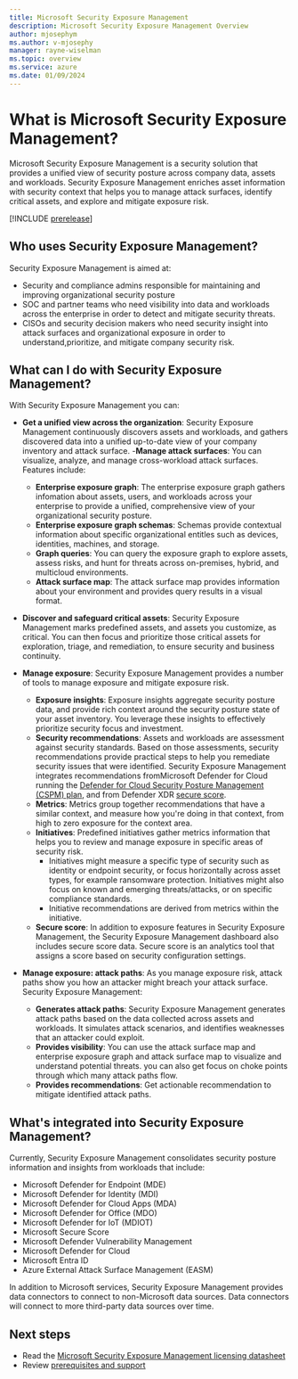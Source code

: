 ```yaml
---
title: Microsoft Security Exposure Management
description: Microsoft Security Exposure Management Overview
author: mjosephym
ms.author: v-mjosephy
manager: rayne-wiselman
ms.topic: overview
ms.service: azure
ms.date: 01/09/2024
---
```



# What is Microsoft Security Exposure Management?

Microsoft Security Exposure Management is a security solution that provides a unified view of security posture across company data, assets and workloads. Security Exposure Management enriches asset information with security context that helps you to manage attack surfaces, identify critical assets, and explore and mitigate exposure risk.

[!INCLUDE [prerelease](../includes//prerelease.md)]

## Who uses Security Exposure Management?

Security Exposure Management is aimed at:

- Security and compliance admins responsible for maintaining and improving organizational security posture
- SOC and partner teams who need visibility into data and workloads across the enterprise in order to detect and mitigate security threats.
- CISOs and security decision makers who need security insight into attack surfaces and organizational exposure in order to understand,prioritize, and mitigate company security risk.

## What can I do with Security Exposure Management?

With Security Exposure Management you can:

- **Get a unified view across the organization**: Security Exposure Management continuously discovers assets and workloads, and gathers discovered data into a unified up-to-date view of your company inventory and attack surface.
-**Manage attack surfaces**: You can visualize, analyze, and manage cross-workload attack surfaces. Features include:
    - **Enterprise exposure graph**: The enterprise exposure graph gathers infomation about assets, users, and workloads across your enterprise to provide a unified, comprehensive view of your organizational security posture.
    - **Enterprise exposure graph schemas**: Schemas provide contextual information about specific organizational entitles such as devices, identities, machines, and storage.
    - **Graph queries**: You can query the exposure graph to explore assets, assess risks, and hunt for threats across on-premises, hybrid, and multicloud environments.
    - **Attack surface map**: The attack surface map provides information about your environment and provides query results in a visual format.  

- **Discover and safeguard critical assets**: Security Exposure Management marks predefined assets, and assets you customize, as critical. You can then focus and prioritize those critical assets for exploration, triage, and remediation, to ensure security and business continuity.

- **Manage exposure**: Security Exposure Management provides a number of tools to manage exposure and mitigate exposure risk.
    - **Exposure insights**: Exposure insights aggregate security posture data, and provide rich context around the security posture state of your asset inventory. You leverage these insights to effectively prioritize security focus and investment. 
    - **Security recommendations**: Assets and workloads are assessment against security standards. Based on those assessments, security recommendations provide practical steps to help you remediate security issues that were identified. Security Exposure Management integrates recommendations fromMicrosoft Defender for Cloud running the [Defender for Cloud Security Posture Management (CSPM) plan](/azure/defender-for-cloud/concept-cloud-security-posture-management), and from Defender XDR [secure score](/microsoft-365/security/defender/microsoft-secure-score.md).
    - **Metrics**: Metrics group together recommendations that have a similar context, and measure how you're doing in that context, from high to zero exposure for the context area.
    - **Initiatives**: Predefined initiatives gather metrics information that helps you to review and manage exposure in specific areas of security risk.
        - Initiatives might measure a specific type of security such as identity or endpoint security, or focus horizontally across asset types, for example ransomware protection. Initiatives might also focus on known and emerging threats/attacks, or on specific compliance standards.
        - Initiative recommendations are derived from metrics within the initiative.
    - **Secure score**: In addition to exposure features in Security Exposure Management, the Security Exposure Management dashboard also includes secure score data. Secure score is an analytics tool that assigns a score based on security configuration settings.  
- **Manage exposure: attack paths**: As you manage exposure risk, attack paths show you how an attacker might breach your attack surface. Security Exposure Management:
    -  **Generates attack paths**: Security Exposure Management generates attack paths based on the data collected across assets and workloads. It simulates attack scenarios, and identifies weaknesses that an attacker could exploit.
    - **Provides visibility**: You can use the attack surface map and enterprise exposure graph and attack surface map to visualize and understand potential threats. you can also get focus on choke points through which many attack paths flow.
    - **Provides recommendations**: Get actionable recommendation to mitigate identified attack paths.


## What's integrated into Security Exposure Management?

Currently, Security Exposure Management consolidates security posture information and insights from workloads that include:

- Microsoft Defender for Endpoint (MDE)
- Microsoft Defender for Identity (MDI)
- Microsoft Defender for Cloud Apps (MDA)
- Microsoft Defender for Office (MDO)
- Microsoft Defender for IoT (MDIOT)
- Microsoft Secure Score  
- Microsoft Defender Vulnerability Management  
- Microsoft Defender for Cloud 
- Microsoft Entra ID  
- Azure External Attack Surface Management (EASM)

In addition to Microsoft services, Security Exposure Management provides data connectors to connect to non-Microsoft data sources. Data connectors will connect to more third-party data sources over time.

## Next steps

- Read the [Microsoft Security Exposure Management licensing datasheet](https://aka.ms/?)
- Review [prerequisites and support](prerequisites.md)